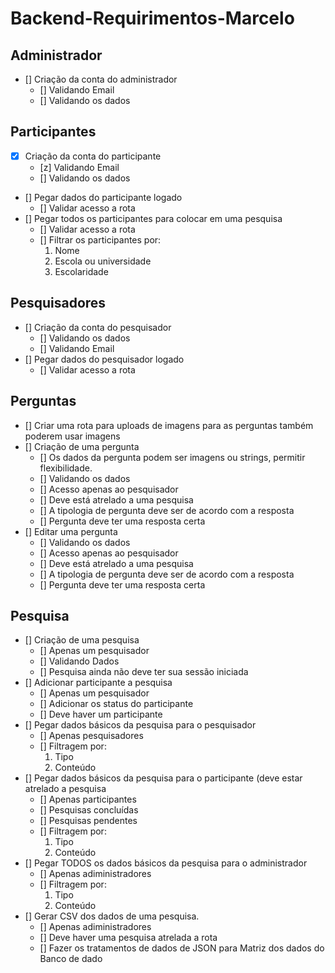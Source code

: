 # Backend-Requirimentos-Marcelo

## Administrador

- [] Criação da conta do administrador
  - [] Validando Email
  - [] Validando os dados

## Participantes

- [x] Criação da conta do participante
  - [z] Validando Email
  - [] Validando os dados
- [] Pegar dados do participante logado
  - [] Validar acesso a rota
- [] Pegar todos os participantes para colocar em uma pesquisa
  - [] Validar acesso a rota
  - [] Filtrar os participantes por:
    1. Nome
    2. Escola ou universidade
    3. Escolaridade

## Pesquisadores

- [] Criação da conta do pesquisador
  - [] Validando os dados
  - [] Validando Email
- [] Pegar dados do pesquisador logado
  - [] Validar acesso a rota

## Perguntas

- [] Criar uma rota para uploads de imagens para as perguntas também poderem usar imagens
- [] Criação de uma pergunta
  - [] Os dados da pergunta podem ser imagens ou strings, permitir flexibilidade.
  - [] Validando os dados
  - [] Acesso apenas ao pesquisador
  - [] Deve está atrelado a uma pesquisa
  - [] A tipologia de pergunta deve ser de acordo com a resposta
  - [] Pergunta deve ter uma resposta certa
- [] Editar uma pergunta
  - [] Validando os dados
  - [] Acesso apenas ao pesquisador
  - [] Deve está atrelado a uma pesquisa
  - [] A tipologia de pergunta deve ser de acordo com a resposta
  - [] Pergunta deve ter uma resposta certa

## Pesquisa

- [] Criação de uma pesquisa
  - [] Apenas um pesquisador
  - [] Validando Dados
  - [] Pesquisa ainda não deve ter sua sessão iniciada
- [] Adicionar participante a pesquisa
  - [] Apenas um pesquisador
  - [] Adicionar os status do participante
  - [] Deve haver um participante
- [] Pegar dados básicos da pesquisa para o pesquisador
  - [] Apenas pesquisadores
  - [] Filtragem por:
    1. Tipo
    2. Conteúdo
- [] Pegar dados básicos da pesquisa para o participante (deve estar atrelado a pesquisa
  - [] Apenas participantes
  - [] Pesquisas concluídas
  - [] Pesquisas pendentes
  - [] Filtragem por:
    1. Tipo
    2. Conteúdo
- [] Pegar TODOS os dados básicos da pesquisa para o administrador
  - [] Apenas adiministradores
  - [] Filtragem por:
    1. Tipo
    2. Conteúdo
- [] Gerar CSV dos dados de uma pesquisa.
  - [] Apenas adiministradores
  - [] Deve haver uma pesquisa atrelada a rota
  - [] Fazer os tratamentos de dados de JSON para Matriz dos dados do Banco de dado
